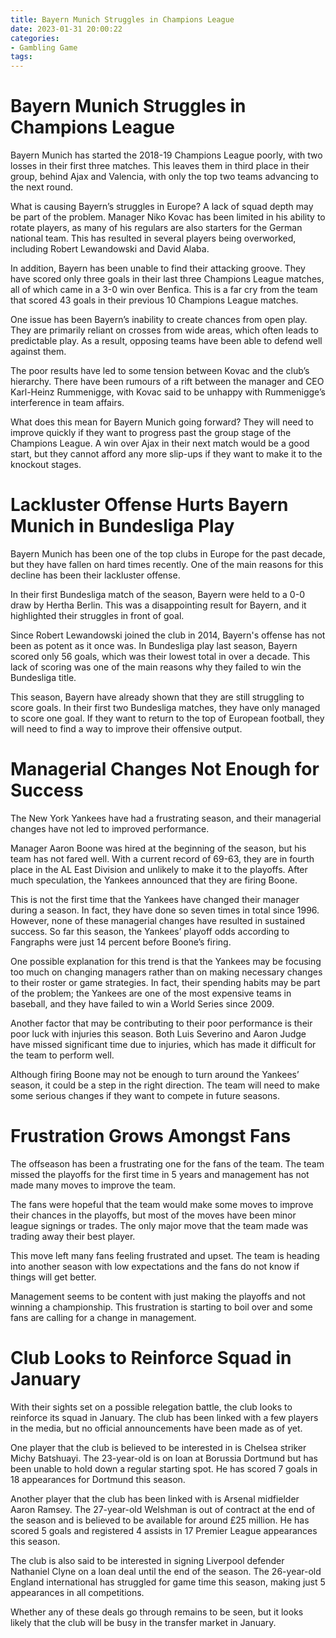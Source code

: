 ```yaml
---
title: Bayern Munich Struggles in Champions League
date: 2023-01-31 20:00:22
categories:
- Gambling Game
tags:
---
```



#  Bayern Munich Struggles in Champions League

Bayern Munich has started the 2018-19 Champions League poorly, with two losses in their first three matches. This leaves them in third place in their group, behind Ajax and Valencia, with only the top two teams advancing to the next round.

What is causing Bayern’s struggles in Europe? A lack of squad depth may be part of the problem. Manager Niko Kovac has been limited in his ability to rotate players, as many of his regulars are also starters for the German national team. This has resulted in several players being overworked, including Robert Lewandowski and David Alaba.

In addition, Bayern has been unable to find their attacking groove. They have scored only three goals in their last three Champions League matches, all of which came in a 3-0 win over Benfica. This is a far cry from the team that scored 43 goals in their previous 10 Champions League matches.

One issue has been Bayern’s inability to create chances from open play. They are primarily reliant on crosses from wide areas, which often leads to predictable play. As a result, opposing teams have been able to defend well against them.

The poor results have led to some tension between Kovac and the club’s hierarchy. There have been rumours of a rift between the manager and CEO Karl-Heinz Rummenigge, with Kovac said to be unhappy with Rummenigge’s interference in team affairs.

What does this mean for Bayern Munich going forward? They will need to improve quickly if they want to progress past the group stage of the Champions League. A win over Ajax in their next match would be a good start, but they cannot afford any more slip-ups if they want to make it to the knockout stages.

#  Lackluster Offense Hurts Bayern Munich in Bundesliga Play

Bayern Munich has been one of the top clubs in Europe for the past decade, but they have fallen on hard times recently. One of the main reasons for this decline has been their lackluster offense.

In their first Bundesliga match of the season, Bayern were held to a 0-0 draw by Hertha Berlin. This was a disappointing result for Bayern, and it highlighted their struggles in front of goal.

Since Robert Lewandowski joined the club in 2014, Bayern's offense has not been as potent as it once was. In Bundesliga play last season, Bayern scored only 56 goals, which was their lowest total in over a decade. This lack of scoring was one of the main reasons why they failed to win the Bundesliga title.

This season, Bayern have already shown that they are still struggling to score goals. In their first two Bundesliga matches, they have only managed to score one goal. If they want to return to the top of European football, they will need to find a way to improve their offensive output.

#  Managerial Changes Not Enough for Success

The New York Yankees have had a frustrating season, and their managerial changes have not led to improved performance.

Manager Aaron Boone was hired at the beginning of the season, but his team has not fared well. With a current record of 69-63, they are in fourth place in the AL East Division and unlikely to make it to the playoffs. After much speculation, the Yankees announced that they are firing Boone.

This is not the first time that the Yankees have changed their manager during a season. In fact, they have done so seven times in total since 1996. However, none of these managerial changes have resulted in sustained success. So far this season, the Yankees’ playoff odds according to Fangraphs were just 14 percent before Boone’s firing.

One possible explanation for this trend is that the Yankees may be focusing too much on changing managers rather than on making necessary changes to their roster or game strategies. In fact, their spending habits may be part of the problem; the Yankees are one of the most expensive teams in baseball, and they have failed to win a World Series since 2009.

Another factor that may be contributing to their poor performance is their poor luck with injuries this season. Both Luis Severino and Aaron Judge have missed significant time due to injuries, which has made it difficult for the team to perform well.

Although firing Boone may not be enough to turn around the Yankees’ season, it could be a step in the right direction. The team will need to make some serious changes if they want to compete in future seasons.

#  Frustration Grows Amongst Fans

The offseason has been a frustrating one for the fans of the team. The team missed the playoffs for the first time in 5 years and management has not made many moves to improve the team.

The fans were hopeful that the team would make some moves to improve their chances in the playoffs, but most of the moves have been minor league signings or trades. The only major move that the team made was trading away their best player.

This move left many fans feeling frustrated and upset. The team is heading into another season with low expectations and the fans do not know if things will get better.

 Management seems to be content with just making the playoffs and not winning a championship. This frustration is starting to boil over and some fans are calling for a change in management.

#  Club Looks to Reinforce Squad in January

With their sights set on a possible relegation battle, the club looks to reinforce its squad in January. The club has been linked with a few players in the media, but no official announcements have been made as of yet.

One player that the club is believed to be interested in is Chelsea striker Michy Batshuayi. The 23-year-old is on loan at Borussia Dortmund but has been unable to hold down a regular starting spot. He has scored 7 goals in 18 appearances for Dortmund this season.

Another player that the club has been linked with is Arsenal midfielder Aaron Ramsey. The 27-year-old Welshman is out of contract at the end of the season and is believed to be available for around £25 million. He has scored 5 goals and registered 4 assists in 17 Premier League appearances this season.

The club is also said to be interested in signing Liverpool defender Nathaniel Clyne on a loan deal until the end of the season. The 26-year-old England international has struggled for game time this season, making just 5 appearances in all competitions.

Whether any of these deals go through remains to be seen, but it looks likely that the club will be busy in the transfer market in January.